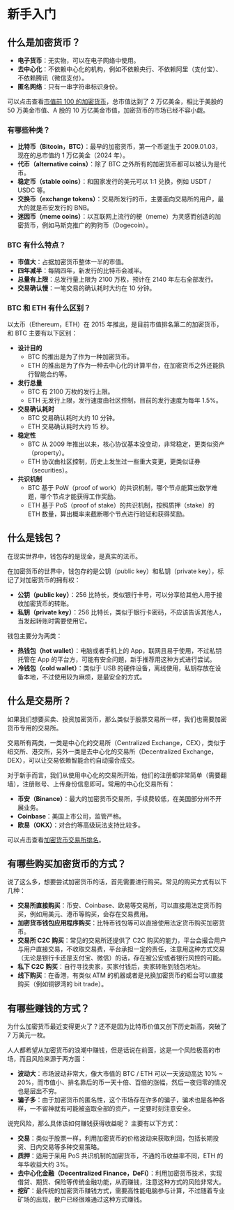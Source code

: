 # 新手入门

## 什么是加密货币？

- **电子货币**：无实物，可以在电子网络中使用。
- **去中心化**：不依赖中心化的机构，例如不依赖央行、不依赖阿里（支付宝）、不依赖腾讯（微信支付）。
- **匿名网络**：只有一串字符串标识身份。

可以点击查看[市值前 100 的加密货币](https://coinmarketcap.com/zh/)，总市值达到了 2 万亿美金，相比于美股的 50 万美金市值、A 股的 10 万亿美金市值，加密货币的市场已经不容小觑。

### 有哪些种类？

- **比特币（Bitcoin，BTC）**：最早的加密货币，第一个币诞生于 2009.01.03，现在的总市值约 1 万亿美金（2024 年）。
- **代币（alternative coins）**：除了 BTC 之外所有的加密货币都可以被认为是代币。
- **稳定币（stable coins）**：和国家发行的美元可以 1:1 兑换，例如 USDT / USDC 等。
- **交换币（exchange tokens）**：交易所发行的币，主要面向交易所的用户，最大的就是币安发行的 BNB。
- **迷因币（meme coins）**：以互联网上流行的梗（meme）为灵感而创造的加密货币，例如马斯克推广的狗狗币（Dogecoin）。

### BTC 有什么特点？

- **市值大**：占据加密货币整体一半的市值。
- **四年减半**：每隔四年，新发行的比特币会减半。
- **总量有上限**：总发行量上限为 2100 万枚，预计在 2140 年左右全部发行。
- **交易确认慢**：一笔交易的确认耗时大约在 10 分钟。



### BTC 和 ETH 有什么区别？

以太币（Ethereum，ETH）在 2015 年推出，是目前市值排名第二的加密货币，和 BTC 主要有以下区别：

- **设计目的**
  - BTC 的推出是为了作为一种加密货币。
  - ETH 的推出是为了作为一种去中心化的计算平台，在加密货币之外还能执行智能合约等。
- **发行总量**
  - BTC 有 2100 万枚的发行上限。
  - ETH 无发行上限，发行速度由社区控制，目前的发行速度为每年 1.5%。
- **交易确认耗时**
  - BTC  交易确认耗时大约 10 分钟。
  - ETH 交易确认耗时大约 15 秒。
- **稳定性**
  - BTC 从 2009 年推出以来，核心协议基本没变动，非常稳定，更类似资产（property）。
  - ETH 协议由社区控制，历史上发生过一些重大变更，更类似证券（securities）。
- **共识机制**
  - BTC 基于 PoW（proof of work）的共识机制，哪个节点能算出数学难题，哪个节点才能获得工作奖励。
  - ETH 基于 PoS（proof of stake）的共识机制，按照质押（stake）的 ETH 数量，算出概率来截断哪个节点进行验证和获得奖励。

## 什么是钱包？

在现实世界中，钱包存的是现金，是真实的法币。

在加密货币的世界中，钱包存的是公钥（public key）和私钥（private key），标记了对加密货币的拥有权：

- **公钥（public key）**：256 比特长，类似银行卡号，可以分享给其他人用于接收加密货币的转账。
- **私钥（private key）**：256 比特长，类似于银行卡密码，不应该告诉其他人，当发起转账时需要使用它。

钱包主要分为两类：

- **热钱包（hot wallet）**：电脑或者手机上的 App，联网且易于使用，不过私钥托管在 App 的平台方，可能有安全问题，新手推荐用这种方式进行尝试。
- **冷钱包（cold wallet）**：类似于 USB 的硬件设备，离线使用，私钥存放在设备本地，不过使用较为麻烦，是最安全的方式。

## 什么是交易所？

如果我们想要买卖、投资加密货币，那么类似于股票交易所一样，我们也需要加密货币专用的交易所。

交易所有两类，一类是中心化的交易所（Centralized Exchange，CEX），类似于纽交所、港交所，另外一类是去中心化的交易所（Decentralized Exchange，DEX），可以让交易依赖智能合约自动撮合成交。

对于新手而言，我们从使用中心化的交易所开始，他们的注册都非常简单（需要翻墙），注册账号、上传身份信息即可。常用的中心化交易所有：

- **币安（Binance）**：最大的加密货币交易所，手续费较低，在美国部分州不开展业务。
- **Coinbase**：美国上市公司，监管严格。
- **欧易（OKX）**：对合约等高级玩法支持比较多。

可以点击查看[加密货币交易所排名](https://coinmarketcap.com/zh/rankings/exchanges/)。

## 有哪些购买加密货币的方式？

说了这么多，想要尝试加密货币的话，首先需要进行购买。常见的购买方式有以下几种：

- **交易所直接购买**：币安、Coinbase、欧易等交易所，可以直接用法定货币购买，例如用美元、港币等购买，会存在交易费用。
- **加密货币钱包应用程序购买**：比特币钱包等可以直接使用法定货币购买加密货币。
- **交易所 C2C 购买**：常见的交易所还提供了 C2C 购买的能力，平台会撮合用户与用户直接交易，不收取交易费，平台承担一定的责任，注意用这种方式交易（无论是银行卡还是支付宝、微信）的话，存在被公安或者银行风控的可能。
- **私下 C2C 购买**：自行寻找卖家，买家付钱后，卖家转账到钱包地址。
- **线下购买**：在香港，有类似 ATM 的机器或者是兑换加密货币的柜台可以直接购买（例如铜锣湾的 bit trade）。

## 有哪些赚钱的方式？

为什么加密货币最近变得更火了？还不是因为比特币价值又创下历史新高，突破了 7 万美元一枚。

人人都希望从加密货币的浪潮中赚钱，但是话说在前面，这是一个风险极高的市场，而且风险来源于两方面：

- **波动大**：市场波动非常大，像大市值的 BTC / ETH 可以一天波动高达 10% ~ 20%，而市值小、排名靠后的币一天十倍、百倍的涨幅，然后一夜归零的情况也是层出不穷。
- **骗子多**：由于加密货币的匿名性，这个市场存在许多的骗子，骗术也是各种各样，一不留神就有可能被盗取全部的资产，一定要时刻注意安全。

说完风险，那么具体该如何赚钱获得收益呢？ 主要有以下方式：

- **交易**：类似于股票一样，利用加密货币的价格波动来获取利润，包括长期投资、日内交易等多种交易策略。
- **质押**：适用于采用 PoS 共识机制的加密货币，不通的币收益率不同，ETH 的年华收益大约 3%。
- **去中心化金融（Decentralized Finance，DeFi）**：利用加密货币技术，实现借贷、期货、保险等传统金融功能，从而赚钱，注意这种方式的风险非常大。
- **挖矿**：最传统的加密货币赚钱方式，需要高性能电脑参与计算，不过随着专业矿场的出现，散户已经很难通过这种方式赚钱。

<Vssue title="加密货币新手入门" />
